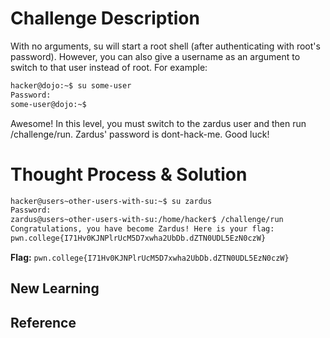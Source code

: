 # Challenge Description
With no arguments, su will start a root shell (after authenticating with root's password). However, you can also give a username as an argument to switch to that user instead of root. For example:
```bash
hacker@dojo:~$ su some-user
Password:
some-user@dojo:~$
```
Awesome! In this level, you must switch to the zardus user and then run /challenge/run. Zardus' password is dont-hack-me. Good luck!
# Thought Process & Solution

```bash
hacker@users~other-users-with-su:~$ su zardus
Password: 
zardus@users~other-users-with-su:/home/hacker$ /challenge/run
Congratulations, you have become Zardus! Here is your flag:
pwn.college{I71Hv0KJNPlrUcM5D7xwha2UbDb.dZTN0UDL5EzN0czW}
```
**Flag:** `pwn.college{I71Hv0KJNPlrUcM5D7xwha2UbDb.dZTN0UDL5EzN0czW}`
## New Learning
## Reference
